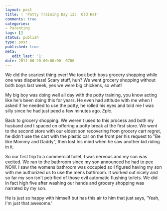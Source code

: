 ```yaml
---
layout: post
title: ! 'Potty Training Day 12:  Old Hat'
comments: true
categories:
- Parenting
tags: []
status: publish
type: post
published: true
meta:
  _edit_last: '1'
date: 2011-06-20 00:00:00 -0700
---
```

We did the scariest thing ever!  We took both boys grocery shopping while one was diaperless!  Scary stuff, huh?  We went grocery shopping without both boys last week, yes we were big chickens, so what!

My big boy was doing well all day with the potty training, you know acting like he's been doing this for years.  He even had attitude with me when I asked if he needed to use the potty, he rolled his eyes and told me I was silly since he had just peed a few minutes ago.  <em>Epic</em>.

Back to grocery shopping.  We weren't used to this process and both my husband and I spaced on offering a potty break at the first store.  We went to the second store with our eldest son recovering from grocery cart regret, he didn't use the cart with the plastic car on the front per his request to "Be like Mommy and Daddy", then lost his mind when he saw another kid riding in it.  

So our first trip to a commercial toilet, I was nervous and my son was excited.  We ran to the bathroom since my son announced he had to pee NOW.  I saw the womens bathroom was occupied so I figured having my son with me authorized us to use the mens bathroom.  It worked out nicely and so far my son isn't petrified of those evil automatic flushing toilets.  We did in fact high five after washing our hands and grocery shopping was narrated by my son.  

He is just so happy with himself but has this air to him that just says, 'Yeah, I'm just that awesome.' 
